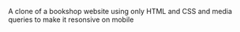 A clone of a bookshop website using only HTML and CSS and media queries to make it resonsive on mobile
